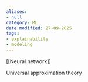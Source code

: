 ```yaml
---
aliases:
- null
category: ML
date modified: 27-09-2025
tags:
- explainability
- modeling
---
```

[[Neural network]]

Universal approximation theory